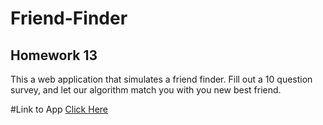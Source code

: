 # Friend-Finder

## Homework 13

This a web application that simulates a friend finder. Fill out a 10 question survey, and let our algorithm
match you with you new best friend.

#Link to App
[Click Here](https://floating-sands-45439.herokuapp.com/)
